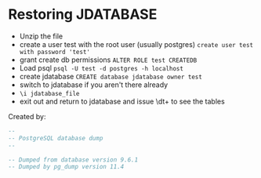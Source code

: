 # Restoring JDATABASE

* Unzip the file
* create a user test with the root user (usually postgres) ```create user test with password 'test'```
* grant create db permissions ```ALTER ROLE test CREATEDB```
* Load psql ```psql -U test -d postgres -h localhost```
* create jdatabase ```CREATE database jdatabase owner test```
* switch to jdatabase if you aren't there already
* ```\i jdatabase_file```
* exit out and return to jdatabase and issue \dt+ to see the tables

Created by:

```sql
--
-- PostgreSQL database dump
--

-- Dumped from database version 9.6.1
-- Dumped by pg_dump version 11.4
```
